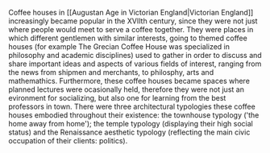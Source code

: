 ---
---

Coffee houses in [[Augustan Age in Victorian England|Victorian England]] increasingly became popular in the XVIIth century, since they were not just where people would meet to serve a coffee together. They were places in which different gentlemen with similar interests, going to themed coffee houses (for example The Grecian Coffee House was specialized in philosophy and academic disciplines) used to gather in order to discuss and share important ideas and aspects of various fields of interest, ranging from the news from shipmen and merchants, to philosphy, arts and mathemathics. Furthermore, these coffee houses became spaces where planned lectures were ocasionally held, therefore they were not just an evironment for socializing, but also one for learning from the best professors in town. There were three architectural typologies these coffee houses embodied throughout their existence: the townhouse typology ('the home away from home'); the temple typology (displaying their high social status) and the Renaissance aesthetic typology (reflecting the main civic occupation of their clients: politics).